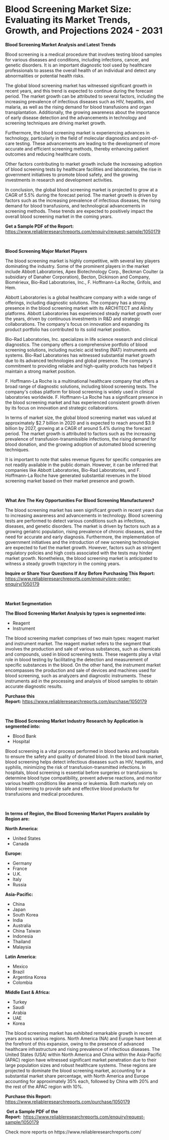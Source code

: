 <p><h1>Blood Screening Market Size: Evaluating its Market Trends, Growth, and Projections 2024 - 2031</h1></p><p><strong>Blood Screening Market Analysis and Latest Trends</strong></p>
<p><p>Blood screening is a medical procedure that involves testing blood samples for various diseases and conditions, including infections, cancer, and genetic disorders. It is an important diagnostic tool used by healthcare professionals to assess the overall health of an individual and detect any abnormalities or potential health risks.</p><p>The global blood screening market has witnessed significant growth in recent years, and this trend is expected to continue during the forecast period. The market growth can be attributed to several factors, including the increasing prevalence of infectious diseases such as HIV, hepatitis, and malaria, as well as the rising demand for blood transfusions and organ transplantation. Additionally, the growing awareness about the importance of early disease detection and the advancements in technology and screening techniques are driving market growth.</p><p>Furthermore, the blood screening market is experiencing advances in technology, particularly in the field of molecular diagnostics and point-of-care testing. These advancements are leading to the development of more accurate and efficient screening methods, thereby enhancing patient outcomes and reducing healthcare costs.</p><p>Other factors contributing to market growth include the increasing adoption of blood screening tests by healthcare facilities and laboratories, the rise in government initiatives to promote blood safety, and the growing investments in research and development activities.</p><p>In conclusion, the global blood screening market is projected to grow at a CAGR of 5.5% during the forecast period. The market growth is driven by factors such as the increasing prevalence of infectious diseases, the rising demand for blood transfusions, and technological advancements in screening methods. These trends are expected to positively impact the overall blood screening market in the coming years.</p></p>
<p><strong>Get a Sample PDF of the Report:&nbsp;</strong> <a href="https://www.reliableresearchreports.com/enquiry/request-sample/1050179">https://www.reliableresearchreports.com/enquiry/request-sample/1050179</a></p>
<p>&nbsp;</p>
<p><strong>Blood Screening Major Market Players</strong></p>
<p><p>The blood screening market is highly competitive, with several key players dominating the industry. Some of the prominent players in the market include Abbott Laboratories, Apex Biotechnology Corp., Beckman Coulter (a subsidiary of Danaher Corporation), Becton, Dickinson and Company, Biomérieux, Bio-Rad Laboratories, Inc., F. Hoffmann-La Roche, Grifols, and Hem.</p><p>Abbott Laboratories is a global healthcare company with a wide range of offerings, including diagnostic solutions. The company has a strong presence in the blood screening market with its ARCHITECT and Alinity platforms. Abbott Laboratories has experienced steady market growth over the years, driven by continuous investments in R&D and strategic collaborations. The company's focus on innovation and expanding its product portfolio has contributed to its solid market position.</p><p>Bio-Rad Laboratories, Inc. specializes in life science research and clinical diagnostics. The company offers a comprehensive portfolio of blood screening solutions, including nucleic acid testing (NAT) instruments and systems. Bio-Rad Laboratories has witnessed substantial market growth due to its advanced technologies and global presence. The company's commitment to providing reliable and high-quality products has helped it maintain a strong market position.</p><p>F. Hoffmann-La Roche is a multinational healthcare company that offers a broad range of diagnostic solutions, including blood screening tests. The company's cobas platform for blood screening is widely used in clinical laboratories worldwide. F. Hoffmann-La Roche has a significant presence in the blood screening market and has experienced consistent growth driven by its focus on innovation and strategic collaborations.</p><p>In terms of market size, the global blood screening market was valued at approximately $2.7 billion in 2020 and is expected to reach around $3.9 billion by 2027, growing at a CAGR of around 5.4% during the forecast period. The market growth is attributed to factors such as the increasing prevalence of transfusion-transmissible infections, the rising demand for blood donation, and the growing adoption of automated blood screening techniques.</p><p>It is important to note that sales revenue figures for specific companies are not readily available in the public domain. However, it can be inferred that companies like Abbott Laboratories, Bio-Rad Laboratories, and F. Hoffmann-La Roche have generated substantial revenues in the blood screening market based on their market presence and growth.</p></p>
<p>&nbsp;</p>
<p><strong>What Are The Key Opportunities For Blood Screening Manufacturers?</strong></p>
<p><p>The blood screening market has seen significant growth in recent years due to increasing awareness and advancements in technology. Blood screening tests are performed to detect various conditions such as infections, diseases, and genetic disorders. The market is driven by factors such as a growing geriatric population, rising prevalence of chronic diseases, and the need for accurate and early diagnosis. Furthermore, the implementation of government initiatives and the introduction of new screening technologies are expected to fuel the market growth. However, factors such as stringent regulatory policies and high costs associated with the tests may hinder market growth. Nonetheless, the blood screening market is anticipated to witness a steady growth trajectory in the coming years.</p></p>
<p><strong>Inquire or Share Your Questions If Any Before Purchasing This Report:</strong> <a href="https://www.reliableresearchreports.com/enquiry/pre-order-enquiry/1050179">https://www.reliableresearchreports.com/enquiry/pre-order-enquiry/1050179</a></p>
<p>&nbsp;</p>
<p><strong>Market Segmentation</strong></p>
<p><strong>The Blood Screening Market Analysis by types is segmented into:</strong></p>
<p><ul><li>Reagent</li><li>Instrument</li></ul></p>
<p><p>The blood screening market comprises of two main types: reagent market and instrument market. The reagent market refers to the segment that involves the production and sale of various substances, such as chemicals and compounds, used in blood screening tests. These reagents play a vital role in blood testing by facilitating the detection and measurement of specific substances in the blood. On the other hand, the instrument market encompasses the production and sale of devices and machines used for blood screening, such as analyzers and diagnostic instruments. These instruments aid in the processing and analysis of blood samples to obtain accurate diagnostic results.</p></p>
<p><strong>Purchase this Report:&nbsp;</strong><a href="https://www.reliableresearchreports.com/purchase/1050179">https://www.reliableresearchreports.com/purchase/1050179</a></p>
<p>&nbsp;</p>
<p><strong>The Blood Screening Market Industry Research by Application is segmented into:</strong></p>
<p><ul><li>Blood Bank</li><li>Hospital</li></ul></p>
<p><p>Blood screening is a vital process performed in blood banks and hospitals to ensure the safety and quality of donated blood. In the blood bank market, blood screening helps detect infectious diseases such as HIV, hepatitis, and syphilis, minimizing the risk of transfusion-transmitted infections. In hospitals, blood screening is essential before surgeries or transfusions to determine blood type compatibility, prevent adverse reactions, and monitor various health conditions like anemia or leukemia. Both markets rely on blood screening to provide safe and effective blood products for transfusions and medical procedures.</p></p>
<p>&nbsp;</p>
<p><strong>In terms of Region, the Blood Screening Market Players available by Region are:</strong></p>
<p>
    <p> <strong> North America: </strong>
        <ul>
            <li>United States</li>
            <li>Canada</li>
        </ul>
        </p> 
    <p> <strong> Europe: </strong>
        <ul>
            <li>Germany</li>
            <li>France</li>
            <li>U.K.</li>
            <li>Italy</li>
            <li>Russia</li>
        </ul>
        </p> 
    <p> <strong> Asia-Pacific: </strong>
        <ul>
            <li>China</li>
            <li>Japan</li>
            <li>South Korea</li>
            <li>India</li>
            <li>Australia</li>
            <li>China Taiwan</li>
            <li>Indonesia</li>
            <li>Thailand</li>
            <li>Malaysia</li>
        </ul>
        </p> 
    <p> <strong> Latin America: </strong>
        <ul>
            <li>Mexico</li>
            <li>Brazil</li>
            <li>Argentina Korea</li>
            <li>Colombia</li>
        </ul>
        </p> 
    <p> <strong> Middle East & Africa: </strong>
        <ul>
            <li>Turkey</li>
            <li>Saudi</li>
            <li>Arabia</li>
            <li>UAE</li>
            <li>Korea</li>
        </ul>
    </p>
    </p>
<p><p>The blood screening market has exhibited remarkable growth in recent years across various regions. North America (NA) and Europe have been at the forefront of this expansion, owing to the presence of advanced healthcare infrastructure and rising prevalence of infectious diseases. The United States (USA) within North America and China within the Asia-Pacific (APAC) region have witnessed significant market penetration due to their large population sizes and robust healthcare systems. These regions are projected to dominate the blood screening market, accounting for a substantial market share percentage, with North America and Europe accounting for approximately 35% each, followed by China with 20% and the rest of the APAC region with 10%.</p></p>
<p><strong>Purchase this Report: </strong><a href="https://www.reliableresearchreports.com/purchase/1050179">https://www.reliableresearchreports.com/purchase/1050179</a></p>
<p>&nbsp;<strong>Get a Sample PDF of the Report:&nbsp;&nbsp;</strong><a href="https://www.reliableresearchreports.com/enquiry/request-sample/1050179">https://www.reliableresearchreports.com/enquiry/request-sample/1050179</a></p>
<p><strong></strong></p>
<p>Check more reports on https://www.reliableresearchreports.com/</p>